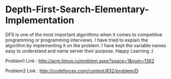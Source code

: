 # Depth-First-Search-Elementary-Implementation
DFS is one of the most important algorithms when it comes to competitive programming or programming interviews. 
I have tried to explain the algorithm by implementing it on the problem. 
I have kept the variable names easy to understand and name server their purpose. 
Happy Learning :)

Problem1 Link : http://acm.timus.ru/problem.aspx?space=1&num=1362


Problem2 Link : http://codeforces.com/contest/832/problem/D
